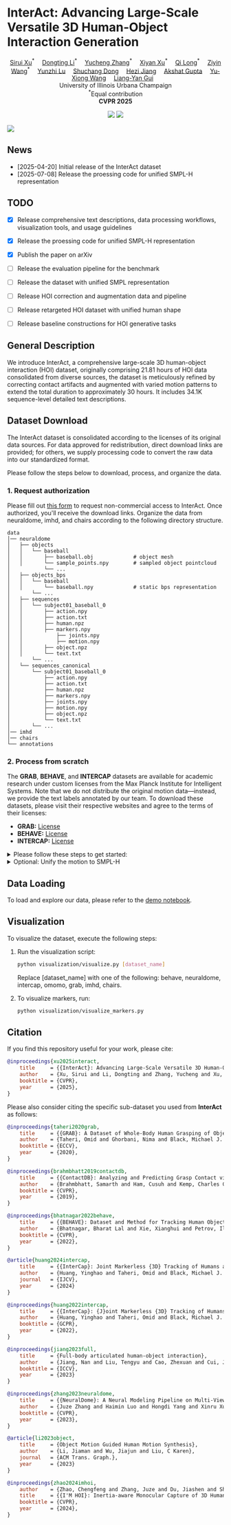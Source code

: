 <p align="center">
<h1><strong>InterAct: Advancing Large-Scale Versatile 3D Human-Object Interaction Generation</strong></h1>
  <p align="center">
    <a href='https://sirui-xu.github.io' target='_blank'>Sirui Xu</a><sup>*</sup>&emsp;
    <a href='' target='_blank'>Dongting Li</a><sup>*</sup>&emsp;
    <a href='' target='_blank'>Yucheng Zhang</a><sup>*</sup>&emsp;
    <a href='' target='_blank'>Xiyan Xu</a><sup>*</sup>&emsp;
    <a href='' target='_blank'>Qi Long</a><sup>*</sup>&emsp;
    <a href='https://github.com/wzyabcas' target='_blank'>Ziyin Wang</a><sup>*</sup>&emsp;
    <a href='' target='_blank'>Yunzhi Lu</a>&emsp;
    <a href='' target='_blank'>Shuchang Dong</a>&emsp;
    <a href='' target='_blank'>Hezi Jiang</a>&emsp;
    <a href='' target='_blank'>Akshat Gupta</a>&emsp;
    <a href='https://yxw.web.illinois.edu/' target='_blank'>Yu-Xiong Wang</a>&emsp;
    <a href='https://lgui.web.illinois.edu/' target='_blank'>Liang-Yan Gui</a>&emsp;
    <br>
    University of Illinois Urbana Champaign
    <br>
    <sup>*</sup>Equal contribution
    <br>
    <strong>CVPR 2025</strong>
  </p>
</p>

</p>
<p align="center">
<!--   <a href='https://arxiv.org/abs/xxxx.xxxxx'>
    <img src='https://img.shields.io/badge/Arxiv-xxxx.xxxxx-A42C25?style=flat&logo=arXiv&logoColor=A42C25'></a> -->
<!--   <a href='https://arxiv.org/pdf/xxxx.xxxxx.pdf'>
    <img src='https://img.shields.io/badge/Paper-PDF-yellow?style=flat&logo=arXiv&logoColor=yellow'></a> -->
<a href='https://sirui-xu.github.io/InterAct'>
    <img src='https://img.shields.io/badge/Project-Page-green?style=flat&logo=Google%20chrome&logoColor=green'></a> 
  <a href='https://github.com/wzyabcas/InterAct'>
    <img src='https://img.shields.io/badge/GitHub-Code-black?style=flat&logo=github&logoColor=white'></a>
</p>


![](./assets/teaser.png)

## News
- [2025-04-20] Initial release of the InterAct dataset
- [2025-07-08] Release the proessing code for unified SMPL-H representation

## TODO
- [x] Release comprehensive text descriptions, data processing workflows, visualization tools, and usage guidelines
- [x] Release the proessing code for unified SMPL-H representation
- [x] Publish the paper on arXiv
- [ ] Release the evaluation pipeline for the benchmark
- [ ] Release the dataset with unified SMPL representation
- [ ] Release HOI correction and augmentation data and pipeline
- [ ] Release retargeted HOI dataset with unified human shape
- [ ] Release baseline constructions for HOI generative tasks


## General Description

We introduce InterAct, a comprehensive large-scale 3D human-object interaction (HOI) dataset, originally comprising 21.81 hours of HOI data consolidated from diverse sources, the dataset is meticulously refined by correcting contact artifacts and augmented with varied motion patterns to extend the total duration to approximately 30 hours. It includes 34.1K sequence-level detailed text descriptions.

## Dataset Download

The InterAct dataset is consolidated according to the licenses of its original data sources. For data approved for redistribution, direct download links are provided; for others, we supply processing code to convert the raw data into our standardized format.

Please follow the steps below to download, process, and organize the data.

### 1. Request authorization

Please fill out [this form](https://docs.google.com/forms/d/e/1FAIpQLScMCfdd8BXzDBZ3iw0x5zA3KSTlD1F2GTaO8ylDG9Cj1upaPw/viewform?usp=sharing) to request non-commercial access to InterAct. Once authorized, you'll receive the download links. Organize the data from neuraldome, imhd, and chairs according to the following directory structure.

```
data
│── neuraldome
│   ├── objects
│   │   └── baseball
│   │       ├── baseball.obj             # object mesh
│   │       └── sample_points.npy        # sampled object pointcloud
│   		└── ...
│   ├── objects_bps
│   │   └── baseball
│   │       └── baseball.npy             # static bps representation
│   	└── ...
│   ├── sequences
│   │   └── subject01_baseball_0
│   │       ├── action.npy 
│   │       ├── action.txt
│   │       ├── human.npz
│   │       ├── markers.npy
│   │		    ├── joints.npy
│   │		    ├── motion.npy
│   │       ├── object.npz
│   │       └── text.txt
│   	└── ...
│   └── sequences_canonical
│       └── subject01_baseball_0
│           ├── action.npy
│           ├── action.txt
│           ├── human.npz
│           ├── markers.npy
│           ├── joints.npy
│           ├── motion.npy
│           ├── object.npz
│           └── text.txt
│   	└── ...
│── imhd
│── chairs
└── annotations
```



### 2. Process from scratch  

The **GRAB**, **BEHAVE**, and **INTERCAP** datasets are available for academic research under custom licenses from the Max Planck Institute for Intelligent Systems. Note that we do not distribute the original motion data—instead, we provide the text labels annotated by our team. To download these datasets, please visit their respective websites and agree to the terms of their licenses:

- **GRAB:** [License](https://grab.is.tuebingen.mpg.de/license.html)
- **BEHAVE:** [License](https://virtualhumans.mpi-inf.mpg.de/behave/license.html)
- **INTERCAP:** [License](https://intercap.is.tue.mpg.de/license.html)


<details>
  <summary>Please follow these steps to get started:</summary>


1. Download SMPL+H, SMPLX, DMPLs.

    Download SMPL+H mode from [SMPL+H](https://mano.is.tue.mpg.de/download.php) (choose Extended SMPL+H model used in the AMASS project), DMPL model from [DMPL](https://smpl.is.tue.mpg.de/download.php) (choose DMPLs compatible with SMPL), and SMPL-X model from [SMPL-X](https://smpl-x.is.tue.mpg.de/download.php). Then, please place all the models under `./models/`. The `./models/` folder tree should be:

    ```
    models
    │── smplh
    │   ├── female
    │   │   ├── model.npz
    │   ├── male
    │   │   ├── model.npz
    │   ├── neutral
    │   │   ├── model.npz
    │   ├── SMPLH_FEMALE.pkl
    │   └── SMPLH_MALE.pkl
    └── smplx
        ├── SMPLX_FEMALE.npz
        ├── SMPLX_FEMALE.pkl
        ├── SMPLX_MALE.npz
        ├── SMPLX_MALE.pkl
        ├── SMPLX_NEUTRAL.npz
        └── SMPLX_NEUTRAL.pkl
    ```

    Please follow [smplx tools](https://github.com/vchoutas/smplx/blob/main/tools/README.md#merging-smpl-h-and-mano-parameters) to merge SMPL-H and MANO parameters.

2. Prepare Environment

  - Option A: From environment.yml

    Create the Conda environment:
    ```bash
    conda env create -f environment.yml
    ```

    To install PyTorch3D, please follow the official instructions: [Pytorch3D](https://github.com/facebookresearch/pytorch3d/blob/main/INSTALL.md)
    
    Install remaining packages:
    ```
    pip install git+https://github.com/otaheri/chamfer_distance
    pip install git+https://github.com/otaheri/bps_torch
    python -m spacy download en_core_web_sm
    ```

  - Option B: Manual setup

    Create and activate a fresh environment:
    ```bash
    conda create -n interact python=3.8
    conda activate interact
    pip install torch==2.0.0 torchvision==0.15.1 torchaudio==2.0.1 --index-url https://download.pytorch.org/whl/cu118
    ```

    To install PyTorch3D, please follow the official instructions: [Pytorch3D](https://github.com/facebookresearch/pytorch3d/blob/main/INSTALL.md).

    Install remaining packages:
    ```
    pip install -r requirements.txt
    python -m spacy download en_core_web_sm
    ```

    

3. Prepare raw data

  - **BEHAVE** 

    Download the motion data from [this link](https://datasets.d2.mpi-inf.mpg.de/cvpr22behave/behave-30fps-params-v1.tar), and put them into [./data/behave/sequences](data/behave/sequences/). Download object data from [this link](https://datasets.d2.mpi-inf.mpg.de/cvpr22behave/objects.zip), and put them into [./data/behave/objects](data/behave/objects/). 

    Expected File Structure:

    ```bash
    data/behave/
    ├── sequences
    │   ├── data_name
    │       ├── object_fit_all.npz        # object's pose sequences
    │       └── smpl_fit_all.npz          # human's pose sequences
    └── objects
        └── object_name
            ├── object_name.jpg       # one photo of the object
            ├── object_name.obj       # reconstructed 3D scan of the object
            ├── object_name.obj.mtl   # mesh material property
            ├── object_name_tex.jpg   # mesh texture
            └── object_name_fxxx.ply  # simplified object mesh 
    ```

  - **OMOMO**

    Download the dataset from this [link](https://github.com/lijiaman/omomo_release), and download the text annotations from this [link](https://github.com/lijiaman/omomo_release/blob/main/omomo_text_anno.zip).

    

    Expected File Structure:
    ```bash
    data/omomo/raw
    ├── omomo_text_anno_json_data              # Annotation JSON data
    ├── captured_objects 
    │   └── object_name_cleaned_simplified.obj # Simplified object mesh
    ├── test_diffusion_manip_seq_joints24.p	   # Test sequences
    └── train_diffusion_manip_seq_joints24.p   # Train sequences
    ```

  - **InterCap**

    Dowload InterCap from the [the project website](https://intercap.is.tue.mpg.de/). Please download the one with "new results via newly trained LEMO hand models"

    Expected File Structure:

    ```bash
    data/intercap/raw
    └── 01
        └── 01
            └── Seg_id
                ├── res.pkl					   # Human and Object Motion 				
                └── Mesh
                    └── 00000_second_obj.ply   # Object mesh 
      ...
    ```

  - **GRAB**

    Download GRAB from [the project website](https://grab.is.tue.mpg.de/). 

    Expected File Structure:
    ```bash
    data/grab/raw
    ├── grab
    │   ├── s1
    │       └── seq_name.npz      # Human and Object Motion 
        ...
    └── tools
        ├── object_meshes         # Object mesh
        ├── object_settings       
        ├── subject_meshes        # Subject mesh
        └── subject_settings	  
    ```

4. Data Processing

  After organizing the raw data, execute the following steps to process the datasets into our standard representations.

  -  
    Run the processing scripts for each dataset:

    ```bash
    python process/process_behave.py
    python process/process_grab.py
    python process/process_intercap.py
    python process/process_omomo.py
    ```

  - Canonicalize the object mesh:
    
    ```
    python process/canonicalize_obj.py
    ```
    
  - Segment the sequences according to annotations and generate associated text files:
    
    ```bash
    python process/process_text.py
    python process/process_text_omomo.py
    ```
    
    After processing, the directory structure under [data/](data/) should include all sub-datasets, including:
    
    ```
    data
    ├── annotation
    ├── behave
    │   ├── objects
    │   │   └── object_name
    │   │       └── object_name.obj
    │   └── sequences
    │       └── id
    │           ├── human.npz
    │           ├── object.npz
    │           └── text.txt
    ├── omomo
    │   ├── objects
    │   │   └── object_name
    │   │       └── object_name.obj
    │   └── sequences
    │       └── id
    │           ├── human.npz
    │           ├── object.npz
    │           └── text.txt
    ├── intercap
    │   ├── objects
    │   │   └── object_name
    │   │       └── object_name.obj
    │   └── sequences
    │       └── id
    │           ├── human.npz
    │           ├── object.npz
    │           └── text.txt
    └── grab
        ├── objects
        │   └── object_name
        │       └── object_name.obj
        └── sequences
            └── id
                ├── human.npz
                ├── object.npz
                └── text.txt
    
    ```
    
- Canonicalize the human data by running:

  ```bash
  python process/canonicalize_human.py
  
  # or multi_thread for speedup
  python process/canonicalize_human_multi_thread.py
  ```

- Sample object keypoints:

  ```bash
  python process/sample_obj.py
  ```

- Extract motion representations:

  ```bash
  python process/motion_representation.py  
  ```

- Process the object bps for training:

  ```bash
  python process/process_bps.py
  ```

</details> 

<details>
  <summary>Optional: Unify the motion to SMPL-H</summary>

  - Data

    Register on the [SMPL-X website](http://smpl-x.is.tue.mpg.de/), go to the
    downloads section to get the correspondences and sample data,
    by clicking on the *Model correspondences* button.
    Create a folder
    named `transfer_data` and extract the downloaded zip there. You should have the
    following folder structure now:

    ```bash
    process/smpl_conversion/transfer_data
    ├── meshes
    │   ├── smpl
    │   ├── smplx
    ├── smpl2smplh_def_transfer.pkl
    ├── smpl2smplx_deftrafo_setup.pkl
    ├── smplh2smpl_def_transfer.pkl
    ├── smplh2smplx_deftrafo_setup.pkl
    ├── smplx2smpl_deftrafo_setup.pkl
    ├── smplx2smplh_deftrafo_setup.pkl
    ├── smplx_mask_ids.npy
    ```

  - Unify the SMPL representation by:

    ```bash
    cd ./process/smpl_conversion
    python -m transfer_model --exp-cfg config_files/smplx2smplh.yaml --dataset grab
    ```

    `--dataset`: dataset in [grab, omomo, chairs, intercap]
    
    We adapt the smpl conversion code from [https://github.com/vchoutas/smplx.git](https://github.com/vchoutas/smplx.git) , sepcial thanks to them!

</details>



## Data Loading 

To load and explore our data, please refer to the [demo notebook](data_demo.ipynb).


## Visualization
To visualize the dataset, execute the following steps:

1. Run the visualization script:

    ```bash
    python visualization/visualize.py [dataset_name]
    ```

    Replace [dataset_name] with one of the following: behave, neuraldome, intercap, omomo, grab, imhd, chairs.

2. To visualize markers, run:

    ```bash
    python visualization/visualize_markers.py
    ```



## Citation  

If you find this repository useful for your work, please cite:

```bibtex
@inproceedings{xu2025interact,
    title     = {{InterAct}: Advancing Large-Scale Versatile 3D Human-Object Interaction Generation},
    author    = {Xu, Sirui and Li, Dongting and Zhang, Yucheng and Xu, Xiyan and Long, Qi and Wang, Ziyin and Lu, Yunzhi and Dong, Shuchang and Jiang, Hezi and Gupta, Akshat and Wang, Yu-Xiong and Gui, Liang-Yan},
    booktitle = {CVPR},
    year      = {2025},
}
```

Please also consider citing the specific sub-dataset you used from **InterAct** as follows:
```bibtex
@inproceedings{taheri2020grab,
    title     = {{GRAB}: A Dataset of Whole-Body Human Grasping of Objects},
    author    = {Taheri, Omid and Ghorbani, Nima and Black, Michael J. and Tzionas, Dimitrios},
    booktitle = {ECCV},
    year      = {2020},
}

@inproceedings{brahmbhatt2019contactdb,
    title     = {{ContactDB}: Analyzing and Predicting Grasp Contact via Thermal Imaging},
    author    = {Brahmbhatt, Samarth and Ham, Cusuh and Kemp, Charles C. and Hays, James},
    booktitle = {CVPR},
    year      = {2019},
}

@inproceedings{bhatnagar2022behave,
    title     = {{BEHAVE}: Dataset and Method for Tracking Human Object Interactions},
    author    = {Bhatnagar, Bharat Lal and Xie, Xianghui and Petrov, Ilya and Sminchisescu, Cristian and Theobalt, Christian and Pons-Moll, Gerard},
    booktitle = {CVPR},
    year      = {2022},
}

@article{huang2024intercap, 
    title     = {{InterCap}: Joint Markerless {3D} Tracking of Humans and Objects in Interaction from Multi-view {RGB-D} Images}, 
    author    = {Huang, Yinghao and Taheri, Omid and Black, Michael J. and Tzionas, Dimitrios}, 
    journal   = {IJCV}, 
    year      = {2024}
}

@inproceedings{huang2022intercap,
    title     = {{InterCap}: {J}oint Markerless {3D} Tracking of Humans and Objects in Interaction},
    author    = {Huang, Yinghao and Taheri, Omid and Black, Michael J. and Tzionas, Dimitrios},
    booktitle = {GCPR},
    year      = {2022}, 
}

@inproceedings{jiang2023full,
    title     = {Full-body articulated human-object interaction},
    author    = {Jiang, Nan and Liu, Tengyu and Cao, Zhexuan and Cui, Jieming and Zhang, Zhiyuan and Chen, Yixin and Wang, He and Zhu, Yixin and Huang, Siyuan},
    booktitle = {ICCV},
    year      = {2023}
}

@inproceedings{zhang2023neuraldome,
    title     = {{NeuralDome}: A Neural Modeling Pipeline on Multi-View Human-Object Interactions},
    author    = {Juze Zhang and Haimin Luo and Hongdi Yang and Xinru Xu and Qianyang Wu and Ye Shi and Jingyi Yu and Lan Xu and Jingya Wang},
    booktitle = {CVPR},
    year      = {2023},
}

@article{li2023object,
    title     = {Object Motion Guided Human Motion Synthesis},
    author    = {Li, Jiaman and Wu, Jiajun and Liu, C Karen},
    journal   = {ACM Trans. Graph.},
    year      = {2023}
}

@inproceedings{zhao2024imhoi,
    author    = {Zhao, Chengfeng and Zhang, Juze and Du, Jiashen and Shan, Ziwei and Wang, Junye and Yu, Jingyi and Wang, Jingya and Xu, Lan},
    title     = {{I'M HOI}: Inertia-aware Monocular Capture of 3D Human-Object Interactions},
    booktitle = {CVPR},
    year      = {2024},
}

```
